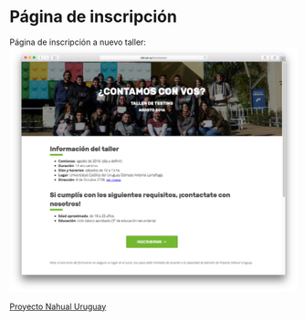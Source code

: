 # Página de inscripción

Página de inscripción a nuevo taller:
![Vista previa](https://raw.githubusercontent.com/NahualUY/inscripcion/master/screenshot.png)

[Proyecto Nahual Uruguay](https://nahual.uy)

